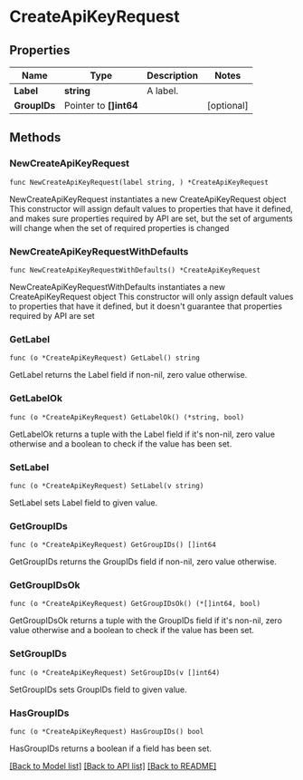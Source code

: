 # CreateApiKeyRequest

## Properties

Name | Type | Description | Notes
------------ | ------------- | ------------- | -------------
**Label** | **string** | A label. | 
**GroupIDs** | Pointer to **[]int64** |  | [optional] 

## Methods

### NewCreateApiKeyRequest

`func NewCreateApiKeyRequest(label string, ) *CreateApiKeyRequest`

NewCreateApiKeyRequest instantiates a new CreateApiKeyRequest object
This constructor will assign default values to properties that have it defined,
and makes sure properties required by API are set, but the set of arguments
will change when the set of required properties is changed

### NewCreateApiKeyRequestWithDefaults

`func NewCreateApiKeyRequestWithDefaults() *CreateApiKeyRequest`

NewCreateApiKeyRequestWithDefaults instantiates a new CreateApiKeyRequest object
This constructor will only assign default values to properties that have it defined,
but it doesn't guarantee that properties required by API are set

### GetLabel

`func (o *CreateApiKeyRequest) GetLabel() string`

GetLabel returns the Label field if non-nil, zero value otherwise.

### GetLabelOk

`func (o *CreateApiKeyRequest) GetLabelOk() (*string, bool)`

GetLabelOk returns a tuple with the Label field if it's non-nil, zero value otherwise
and a boolean to check if the value has been set.

### SetLabel

`func (o *CreateApiKeyRequest) SetLabel(v string)`

SetLabel sets Label field to given value.


### GetGroupIDs

`func (o *CreateApiKeyRequest) GetGroupIDs() []int64`

GetGroupIDs returns the GroupIDs field if non-nil, zero value otherwise.

### GetGroupIDsOk

`func (o *CreateApiKeyRequest) GetGroupIDsOk() (*[]int64, bool)`

GetGroupIDsOk returns a tuple with the GroupIDs field if it's non-nil, zero value otherwise
and a boolean to check if the value has been set.

### SetGroupIDs

`func (o *CreateApiKeyRequest) SetGroupIDs(v []int64)`

SetGroupIDs sets GroupIDs field to given value.

### HasGroupIDs

`func (o *CreateApiKeyRequest) HasGroupIDs() bool`

HasGroupIDs returns a boolean if a field has been set.


[[Back to Model list]](../README.md#documentation-for-models) [[Back to API list]](../README.md#documentation-for-api-endpoints) [[Back to README]](../README.md)


